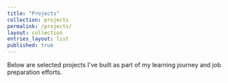 ```yaml
---
title: "Projects"
collection: projects
permalink: /projects/
layout: collection
entries_layout: list
published: true
---
```


Below are selected projects I've built as part of my learning journey and job preparation efforts.
